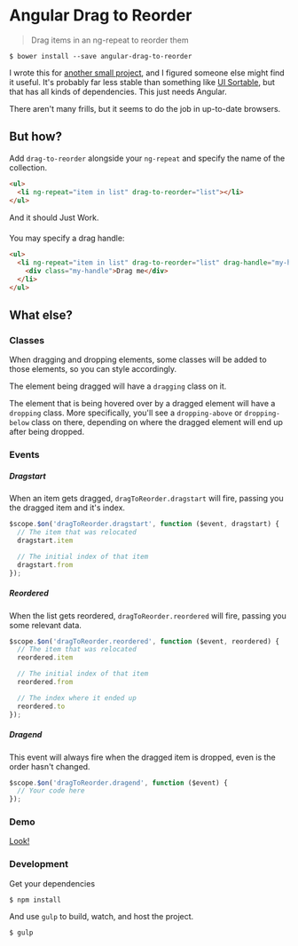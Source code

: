 # Angular Drag to Reorder

> Drag items in an ng-repeat to reorder them

```shell
$ bower install --save angular-drag-to-reorder
```

I wrote this for [another small project](http://brandly.github.io/thelist/#/), and I figured someone else might find it useful. It's probably far less stable than something like [UI Sortable](https://github.com/angular-ui/ui-sortable), but that has all kinds of dependencies. This just needs Angular.

There aren't many frills, but it seems to do the job in up-to-date browsers.

## But how?

Add `drag-to-reorder` alongside your `ng-repeat` and specify the name of the collection.

```html
<ul>
  <li ng-repeat="item in list" drag-to-reorder="list"></li>
</ul>
```

And it should Just Work&#0153;.

You may specify a drag handle:

```html
<ul>
  <li ng-repeat="item in list" drag-to-reorder="list" drag-handle="my-handle">
    <div class="my-handle">Drag me</div>
  </li>
</ul>
```

## What else?

### Classes

When dragging and dropping elements, some classes will be added to those elements, so you can style accordingly.

The element being dragged will have a `dragging` class on it.

The element that is being hovered over by a dragged element will have a `dropping` class. More specifically, you'll see a `dropping-above` or `dropping-below` class on there, depending on where the dragged element will end up after being dropped.

### Events

##### Dragstart 
When an item gets dragged, `dragToReorder.dragstart` will fire, passing you the dragged item and it's index.
```js
$scope.$on('dragToReorder.dragstart', function ($event, dragstart) {
  // The item that was relocated
  dragstart.item

  // The initial index of that item
  dragstart.from
});
```	

##### Reordered 
When the list gets reordered, `dragToReorder.reordered` will fire, passing you some relevant data.
```js
$scope.$on('dragToReorder.reordered', function ($event, reordered) {
  // The item that was relocated
  reordered.item

  // The initial index of that item
  reordered.from

  // The index where it ended up
  reordered.to
});
```

##### Dragend 
This event will always fire when the dragged item is dropped, even is the order hasn't changed.
```js
$scope.$on('dragToReorder.dragend', function ($event) {
  // Your code here
});
```

### Demo

[Look!](http://brandly.github.io/angular-drag-to-reorder/)

### Development

Get your dependencies
```shell
$ npm install
```

And use `gulp` to build, watch, and host the project.
```shell
$ gulp
```
